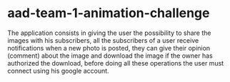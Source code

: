 # aad-team-1-animation-challenge

The application consists in giving the user the possibility to share the images with his subscribers, all the subscribers of a user receive notifications when a new photo is posted, they can give their opinion (comment) about the image and download the image if the owner has authorized the download, before doing all these operations the user must connect using his google account.
